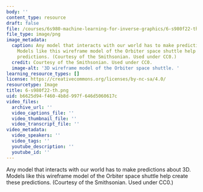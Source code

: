 ```yaml
---
body: ''
content_type: resource
draft: false
file: /courses/6s980-machine-learning-for-inverse-graphics/6-s980f22-th.png
file_type: image/png
image_metadata:
  caption: Any model that interacts with our world has to make predictions about 3D.
    Models like this wireframe model of the Orbiter space shuttle help create these
    predictions. (Courtesy of the Smithsonian. Used under CC0.)
  credit: Courtesy of the Smithsonian. Used under CC0.
  image-alt: '3D wireframe model of the Orbiter space shuttle. '
learning_resource_types: []
license: https://creativecommons.org/licenses/by-nc-sa/4.0/
resourcetype: Image
title: 6-s980f22-th.png
uid: b6625d94-f460-4b8d-997f-646d5060617c
video_files:
  archive_url: ''
  video_captions_file: ''
  video_thumbnail_file: ''
  video_transcript_file: ''
video_metadata:
  video_speakers: ''
  video_tags: ''
  youtube_description: ''
  youtube_id: ''
---
```

Any model that interacts with our world has to make predictions about 3D. Models like this wireframe model of the Orbiter space shuttle help create these predictions. (Courtesy of the Smithsonian. Used under CC0.)